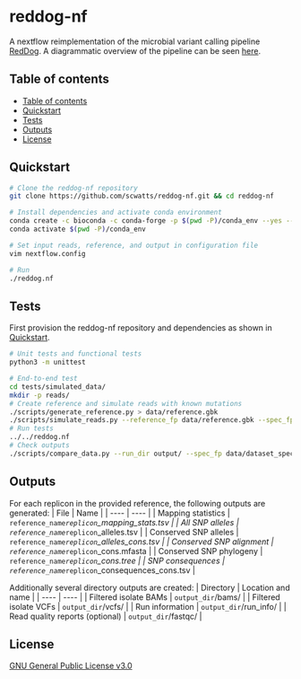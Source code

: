 # reddog-nf
A nextflow reimplementation of the microbial variant calling pipeline [RedDog](https://github.com/katholt/RedDog). A
diagrammatic overview of the pipeline can be seen [here](assets/pipeline_overview.pdf).


## Table of contents
* [Table of contents](#table-of-contents)
* [Quickstart](#quickstart)
* [Tests](#tests)
* [Outputs](#outputs)
* [License](#license)


## Quickstart
```bash
# Clone the reddog-nf repository
git clone https://github.com/scwatts/reddog-nf.git && cd reddog-nf

# Install dependencies and activate conda environment
conda create -c bioconda -c conda-forge -p $(pwd -P)/conda_env --yes --file config/conda_dependencies.txt
conda activate $(pwd -P)/conda_env

# Set input reads, reference, and output in configuration file
vim nextflow.config

# Run
./reddog.nf
```


## Tests
First provision the reddog-nf repository and dependencies as shown in [Quickstart](#quickstart).
```bash
# Unit tests and functional tests
python3 -m unittest

# End-to-end test
cd tests/simulated_data/
mkdir -p reads/
# Create reference and simulate reads with known mutations
./scripts/generate_reference.py > data/reference.gbk
./scripts/simulate_reads.py --reference_fp data/reference.gbk --spec_fp data/dataset_specification.tsv --output_dir reads/
# Run tests
../../reddog.nf
# Check outputs
./scripts/compare_data.py --run_dir output/ --spec_fp data/dataset_specification.tsv --test_data_dir data/run_data/
```


## Outputs
For each replicon in the provided reference, the following outputs are generated:
| File                      | Name                                                  |
| ----                      | ----                                                  |
| Mapping statistics        | `reference_name`_`replicon`\_mapping\_stats.tsv       |
| All SNP alleles           | `reference_name`_`replicon`\_alleles.tsv              |
| Conserved SNP alleles     | `reference_name`_`replicon`\_alleles\_cons.tsv        |
| Conserved SNP alignment   | `reference_name`_`replicon`\_cons.mfasta              |
| Conserved SNP phylogeny   | `reference_name`_`replicon`\_cons.tree                |
| SNP consequences          | `reference_name`_`replicon`\_consequences\_cons.tsv   |

Additionally several directory outputs are created:
| Directory                         | Location and name         |
| ----                              | ----                      |
| Filtered isolate BAMs             | `output_dir`/bams/        |
| Filtered isolate VCFs             | `output_dir`/vcfs/        |
| Run information                   | `output_dir`/run\_info/   |
| Read quality reports (optional)   | `output_dir`/fastqc/      |


## License
[GNU General Public License v3.0](https://www.gnu.org/licenses/gpl-3.0.en.html)

